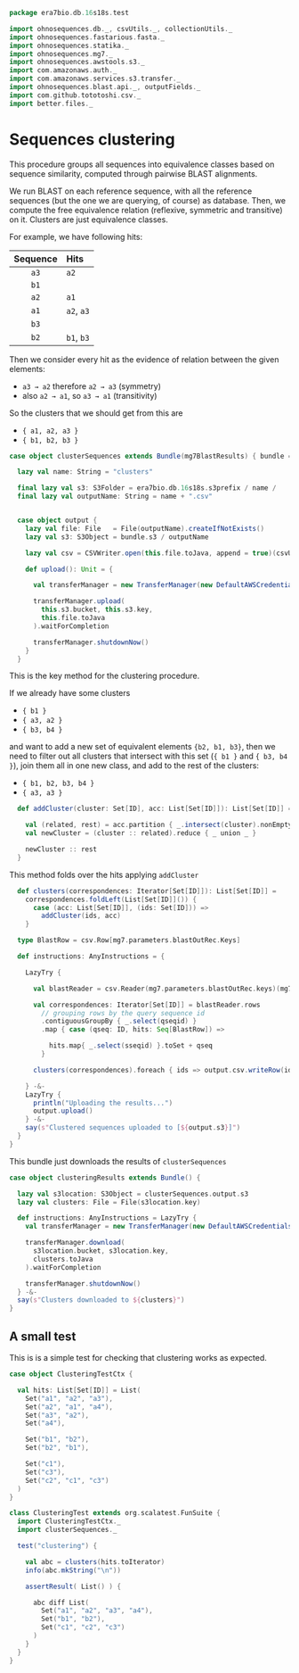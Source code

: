 
```scala
package era7bio.db.16s18s.test

import ohnosequences.db._, csvUtils._, collectionUtils._
import ohnosequences.fastarious.fasta._
import ohnosequences.statika._
import ohnosequences.mg7._
import ohnosequences.awstools.s3._
import com.amazonaws.auth._
import com.amazonaws.services.s3.transfer._
import ohnosequences.blast.api._, outputFields._
import com.github.tototoshi.csv._
import better.files._
```


# Sequences clustering

This procedure groups all sequences into equivalence classes based on sequence similarity, computed through pairwise BLAST alignments.

We run BLAST on each reference sequence, with all the reference sequences (but the one we are querying, of course) as database. Then, we compute the free equivalence relation (reflexive, symmetric and transitive) on it. Clusters are just equivalence classes.

For example, we have following hits:

| Sequence | Hits       |
|:--------:|:-----------|
|   `a3`   | `a2`       |
|   `b1`   |            |
|   `a2`   | `a1`       |
|   `a1`   | `a2`, `a3` |
|   `b3`   |            |
|   `b2`   | `b1`, `b3` |

Then we consider every hit as the evidence of relation between the given elements:

* `a3 → a2` therefore `a2 → a3` (symmetry)
* also `a2 → a1`, so `a3 → a1` (transitivity)

So the clusters that we should get from this are

* `{ a1, a2, a3 }`
* `{ b1, b2, b3 }`


```scala
case object clusterSequences extends Bundle(mg7BlastResults) { bundle =>

  lazy val name: String = "clusters"

  final lazy val s3: S3Folder = era7bio.db.16s18s.s3prefix / name /
  final lazy val outputName: String = name + ".csv"


  case object output {
    lazy val file: File   = File(outputName).createIfNotExists()
    lazy val s3: S3Object = bundle.s3 / outputName

    lazy val csv = CSVWriter.open(this.file.toJava, append = true)(csvUtils.UnixCSVFormat)

    def upload(): Unit = {

      val transferManager = new TransferManager(new DefaultAWSCredentialsProviderChain())

      transferManager.upload(
        this.s3.bucket, this.s3.key,
        this.file.toJava
      ).waitForCompletion

      transferManager.shutdownNow()
    }
  }
```


This is the key method for the clustering procedure.

 If we already have some clusters

 * `{ b1 }`
 * `{ a3, a2 }`
 * `{ b3, b4 }`

 and want to add a new set of equivalent elements `{b2, b1, b3}`, then we need to filter out all clusters that intersect with this set (`{ b1 }` and `{ b3, b4 }`), join them all in one new class, and add to the rest of the clusters:

 * `{ b1, b2, b3, b4 }`
 * `{ a3, a3 }`


```scala
  def addCluster(cluster: Set[ID], acc: List[Set[ID]]): List[Set[ID]] = {

    val (related, rest) = acc.partition { _.intersect(cluster).nonEmpty }
    val newCluster = (cluster :: related).reduce { _ union _ }

    newCluster :: rest
  }
```

This method folds over the hits applying `addCluster`

```scala
  def clusters(correspondences: Iterator[Set[ID]]): List[Set[ID]] =
    correspondences.foldLeft(List[Set[ID]]()) {
      case (acc: List[Set[ID]], (ids: Set[ID])) =>
        addCluster(ids, acc)
    }

  type BlastRow = csv.Row[mg7.parameters.blastOutRec.Keys]

  def instructions: AnyInstructions = {

    LazyTry {

      val blastReader = csv.Reader(mg7.parameters.blastOutRec.keys)(mg7BlastResults.blastResult)

      val correspondences: Iterator[Set[ID]] = blastReader.rows
        // grouping rows by the query sequence id
        .contiguousGroupBy { _.select(qseqid) }
        .map { case (qseq: ID, hits: Seq[BlastRow]) =>

          hits.map{ _.select(sseqid) }.toSet + qseq
        }

      clusters(correspondences).foreach { ids => output.csv.writeRow(ids.toSeq) }

    } -&-
    LazyTry {
      println("Uploading the results...")
      output.upload()
    } -&-
    say(s"Clustered sequences uploaded to [${output.s3}]")
  }
}
```

This bundle just downloads the results of `clusterSequences`

```scala
case object clusteringResults extends Bundle() {

  lazy val s3location: S3Object = clusterSequences.output.s3
  lazy val clusters: File = File(s3location.key)

  def instructions: AnyInstructions = LazyTry {
    val transferManager = new TransferManager(new DefaultAWSCredentialsProviderChain())

    transferManager.download(
      s3location.bucket, s3location.key,
      clusters.toJava
    ).waitForCompletion

    transferManager.shutdownNow()
  } -&-
  say(s"Clusters downloaded to ${clusters}")
}
```


## A small test

This is is a simple test for checking that clustering works as expected.


```scala
case object ClusteringTestCtx {

  val hits: List[Set[ID]] = List(
    Set("a1", "a2", "a3"),
    Set("a2", "a1", "a4"),
    Set("a3", "a2"),
    Set("a4"),

    Set("b1", "b2"),
    Set("b2", "b1"),

    Set("c1"),
    Set("c3"),
    Set("c2", "c1", "c3")
  )
}

class ClusteringTest extends org.scalatest.FunSuite {
  import ClusteringTestCtx._
  import clusterSequences._

  test("clustering") {

    val abc = clusters(hits.toIterator)
    info(abc.mkString("\n"))

    assertResult( List() ) {

      abc diff List(
        Set("a1", "a2", "a3", "a4"),
        Set("b1", "b2"),
        Set("c1", "c2", "c3")
      )
    }
  }
}

```




[test/scala/dropRedundantAssignments.scala]: dropRedundantAssignments.scala.md
[test/scala/runBundles.scala]: runBundles.scala.md
[test/scala/mg7pipeline.scala]: mg7pipeline.scala.md
[test/scala/package.scala]: package.scala.md
[test/scala/compats.scala]: compats.scala.md
[test/scala/clusterSequences.scala]: clusterSequences.scala.md
[test/scala/dropInconsistentAssignments.scala]: dropInconsistentAssignments.scala.md
[test/scala/pick16SCandidates.scala]: pick16SCandidates.scala.md
[test/scala/releaseData.scala]: releaseData.scala.md
[main/scala/package.scala]: ../../main/scala/package.scala.md
[main/scala/data.scala]: ../../main/scala/data.scala.md
